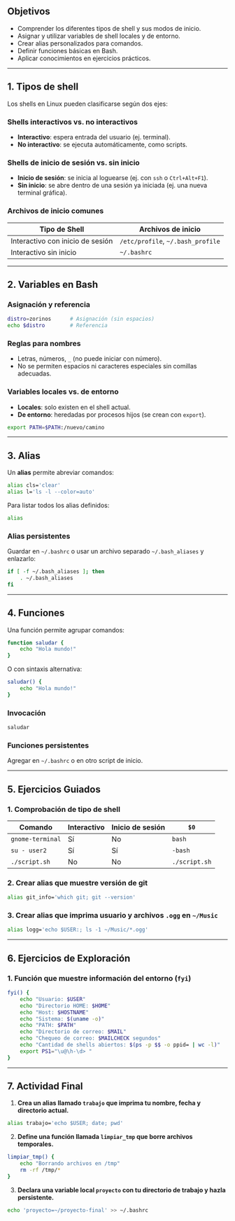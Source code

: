 
## Objetivos

- Comprender los diferentes tipos de shell y sus modos de inicio.
- Asignar y utilizar variables de shell locales y de entorno.
- Crear alias personalizados para comandos.
- Definir funciones básicas en Bash.
- Aplicar conocimientos en ejercicios prácticos.

---

## 1. Tipos de shell

Los shells en Linux pueden clasificarse según dos ejes:
### Shells interactivos vs. no interactivos

- **Interactivo**: espera entrada del usuario (ej. terminal).
- **No interactivo**: se ejecuta automáticamente, como scripts.

### Shells de inicio de sesión vs. sin inicio

- **Inicio de sesión**: se inicia al loguearse (ej. con `ssh` o `Ctrl+Alt+F1`).
- **Sin inicio**: se abre dentro de una sesión ya iniciada (ej. una nueva terminal gráfica).

### Archivos de inicio comunes

|Tipo de Shell|Archivos de inicio|
|---|---|
|Interactivo con inicio de sesión|`/etc/profile`, `~/.bash_profile`|
|Interactivo sin inicio|`~/.bashrc`|

---

## 2. Variables en Bash

### Asignación y referencia

```bash
distro=zorinos      # Asignación (sin espacios)
echo $distro        # Referencia
```

### Reglas para nombres

- Letras, números, `_` (no puede iniciar con número).
- No se permiten espacios ni caracteres especiales sin comillas adecuadas.

### Variables locales vs. de entorno

- **Locales**: solo existen en el shell actual.
- **De entorno**: heredadas por procesos hijos (se crean con `export`).

```bash
export PATH=$PATH:/nuevo/camino
```

---
## 3. Alias

Un **alias** permite abreviar comandos:

```bash
alias cls='clear'
alias l='ls -l --color=auto'
```

Para listar todos los alias definidos:

```bash
alias
```

### Alias persistentes

Guardar en `~/.bashrc` o usar un archivo separado `~/.bash_aliases` y enlazarlo:

```bash
if [ -f ~/.bash_aliases ]; then
    . ~/.bash_aliases
fi
```

---

## 4. Funciones

Una función permite agrupar comandos:

```bash
function saludar {
    echo "Hola mundo!"
}
```

O con sintaxis alternativa:

```bash
saludar() {
    echo "Hola mundo!"
}
```

### Invocación

```bash
saludar
```

### Funciones persistentes

Agregar en `~/.bashrc` o en otro script de inicio.

---

## 5. Ejercicios Guiados

### 1. Comprobación de tipo de shell

|Comando|Interactivo|Inicio de sesión|`$0`|
|---|---|---|---|
|`gnome-terminal`|Sí|No|`bash`|
|`su - user2`|Sí|Sí|`-bash`|
|`./script.sh`|No|No|`./script.sh`|

### 2. Crear alias que muestre versión de git

```bash
alias git_info='which git; git --version'
```

### 3. Crear alias que imprima usuario y archivos `.ogg` en `~/Music`

```bash
alias logg='echo $USER:; ls -1 ~/Music/*.ogg'
```

---

## 6. Ejercicios de Exploración

### 1. Función que muestre información del entorno (`fyi`)

```bash
fyi() {
    echo "Usuario: $USER"
    echo "Directorio HOME: $HOME"
    echo "Host: $HOSTNAME"
    echo "Sistema: $(uname -o)"
    echo "PATH: $PATH"
    echo "Directorio de correo: $MAIL"
    echo "Chequeo de correo: $MAILCHECK segundos"
    echo "Cantidad de shells abiertos: $(ps -p $$ -o ppid= | wc -l)"
    export PS1="\u@\h-\d> "
}
```

---

## 7. Actividad Final

1. **Crea un alias llamado `trabajo` que imprima tu nombre, fecha y directorio actual.**

```bash
alias trabajo='echo $USER; date; pwd'
```

2. **Define una función llamada `limpiar_tmp` que borre archivos temporales.**

```bash
limpiar_tmp() {
    echo "Borrando archivos en /tmp"
    rm -rf /tmp/*
}
```

3. **Declara una variable local `proyecto` con tu directorio de trabajo y hazla persistente.**

```bash
echo 'proyecto=~/proyecto-final' >> ~/.bashrc
```